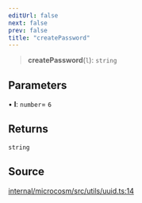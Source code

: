 ```yaml
---
editUrl: false
next: false
prev: false
title: "createPassword"
---
```


> **createPassword**(`l`): `string`

## Parameters

• **l**: `number`= `6`

## Returns

`string`

## Source

[internal/microcosm/src/utils/uuid.ts:14](https://github.com/nodenogg-in/alpha-p2p/blob/d78065f/internal/microcosm/src/utils/uuid.ts#L14)
